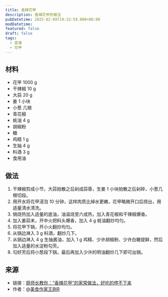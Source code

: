 ```yaml
---
title: 香辣花甲
description: 香辣花甲的做法
pubDatetime: 2025-02-09T19:32:59.000+08:00
modDatetime: 
featured: false
draft: false
tags:
  - 菜谱
  - 花甲
---
```


## 材料

* 花甲 1000 g
* 干辣椒 10 g
* 大蒜 20 g
* 姜 1 小块
* 小葱 几根
* 青花椒
* 蚝油 4 g
* 胡椒粉
* 糖
* 鸡精 1 g
* 生抽 4 g
* 料酒 3 g
* 食用油

## 做法

1. 干辣椒剪成小节，大蒜拍散之后剁成蒜蓉，生姜 1 小块拍散之后剁碎，小葱几根切段。
2. 用开水将花甲浸泡 10 分钟，这样肉质比焯水更嫩，花甲略微开口后捞出，用适量清水清洗。
3. 锅烧热加入适量的底油，油温烧至六成热，加入青花椒和干辣椒爆香。
4. 加入姜蒜末，开中火把料头爆香，加入 4 g 蚝油翻炒均匀。
5. 将花甲下锅，开小火翻炒均匀。
6. 从锅边淋入 3 g 料酒，翻炒几下。
7. 从锅边淋入 4 g 生抽酱油，加入 1 g 鸡精、少许胡椒粉、少许白糖提鲜，然后加入适量的水淀粉勾芡。
8. 勾好芡后将小葱段下锅，最后再加入少许的明油翻炒几下即可出锅。

## 来源

* 链接：[厨师长教你：“香辣花甲”的家常做法，好吃的停不下来](https://www.bilibili.com/video/BV19s41137iJ/)
* 作者：@[美食作家王刚R](https://space.bilibili.com/290526283)
